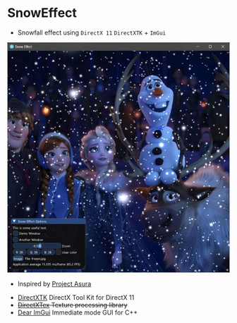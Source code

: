 # SnowEffect
* Snowfall effect using `DirectX 11` `DirectXTK` + `ImGui`

![shot1](https://github.com/ohkashi/SnowEffect/blob/master/snow-imgui.jpg)

* Inspired by [Project Asura](http://asura.iaigiri.com/OpenGL/gl20.html)
- [DirectXTK](https://github.com/microsoft/DirectXTK) DirectX Tool Kit for DirectX 11  
- ~~[DirectXTex](https://github.com/microsoft/DirectXTex) Texture processing library~~  
- [Dear ImGui](https://github.com/ocornut/imgui) Immediate mode GUI for C++  
